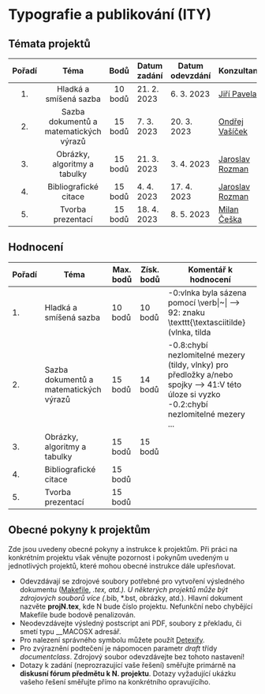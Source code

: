 # Typografie a publikování (ITY)

## Témata projektů
| Pořadí |                   Téma                   |    Bodů   |    Datum zadání      | Datum odevzdání   |  Konzultant |
|:------:|:----------------------------------------:|:---------:|----------------------|-------------------|-------------|
| 1.     | Hladká a smíšená sazba                   |   10 bodů |          21. 2. 2023 |        6. 3. 2023 | [Jiří Pavela](http://www.fit.vut.cz/person/ipavela/.cs) |
| 2.     | Sazba dokumentů a matematických výrazů   |   15 bodů |           7. 3. 2023 |       20. 3. 2023 | [Ondřej Vašíček](https://www.fit.vut.cz/person/ivasicek/.cs) |
| 3.     | Obrázky, algoritmy a tabulky             |   15 bodů |          21. 3. 2023 |        3. 4. 2023 | [Jaroslav Rozman](https://www.fit.vut.cz/person/rozmanj/.cs) |
| 4.     | Bibliografické citace                    |   15 bodů |           4. 4. 2023 |       17. 4. 2023 | [Jaroslav Rozman](https://www.fit.vut.cz/person/rozmanj/.cs) |
| 5.     | Tvorba prezentací                        |   15 bodů |          18. 4. 2023 |        8. 5. 2023 | [Milan Češka](https://www.fit.vut.cz/person/ceskam/.cs) |
 
## Hodnocení
| Pořadí | Téma                                   | Max. bodů | Získ. bodů | Komentář k hodnocení                                                                        |
|--------|----------------------------------------|-----------|------------|---------------------------------------------------------------------------------------------|
| 1.     | Hladká a smíšená sazba                 | 10 bodů   | 10 bodů    | -0:vlnka byla sázena pomocí \verb\|~\| --> 92: znaku \texttt{\textasciitilde} (vlnka, tilda |
| 2.     | Sazba dokumentů a matematických výrazů | 15 bodů   | 14 bodů    | -0.8:chybí nezlomitelné mezery (tildy, vlnky) pro předložky a/nebo spojky --> 41:V této úloze si vyzko </br> -0.2:chybí nezlomitelné mezery ...                                                                                                                           |
| 3.     | Obrázky, algoritmy a tabulky           | 15 bodů   | 15 bodů    |                                                                                             |
| 4.     | Bibliografické citace                  | 15 bodů   |            |                                                                                             |
| 5.     | Tvorba prezentací                      | 15 bodů   |            |                                                                                             |

## Obecné pokyny k projektům
Zde jsou uvedeny obecné pokyny a instrukce k projektům. Při práci na konkrétním projektu však věnujte pozornost i pokynům uvedeným u jednotlivých projektů, které mohou obecné instrukce dále upřesňovat.

* Odevzdávají se zdrojové soubory potřebné pro vytvoření výsledného dokumentu ([Makefile](http://www.fit.vutbr.cz/~martinek/clang/make.html.cs), *.tex, atd.). U některých projektů může být zdrojových souborů více (*.bib, *.bst, obrázky, atd.). Hlavní dokument nazvěte **projN.tex**, kde N bude číslo projektu. Nefunkční nebo chybějící Makefile bude bodově penalizován.
* Neodevzdávejte výsledný postscript ani PDF, soubory z překladu, či smetí typu __MACOSX adresář.
* Pro nalezení správného symbolu můžete použít [Detexify](http://detexify.kirelabs.org/classify.html).
* Pro zvýraznění podtečení je nápomocen parametr *draft* třídy *documentclass*. Zdrojový soubor odevzdávejte bez tohoto nastavení!
* Dotazy k zadání (neprozrazující vaše řešení) směřujte primárně na **diskusní fórum předmětu k N. projektu**. Dotazy vyžadující ukázku vašeho řešení směřujte přímo na konkrétního opravujícího.
